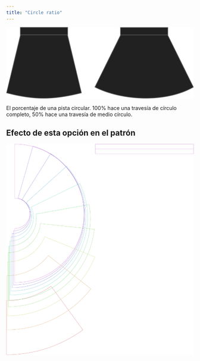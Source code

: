 ```yaml
---
title: "Circle ratio"
---
```


![Porcentaje de círculo](circleratio.svg)

El porcentaje de una pista circular. 100% hace una travesía de círculo completo, 50% hace una travesía de medio círculo.

## Efecto de esta opción en el patrón

![Esta imagen muestra el efecto de esta opción superponiendo varias variantes que tienen un valor diferente para esta opción](sandy_circleratio_sample.svg "Effect of this option on the pattern")

